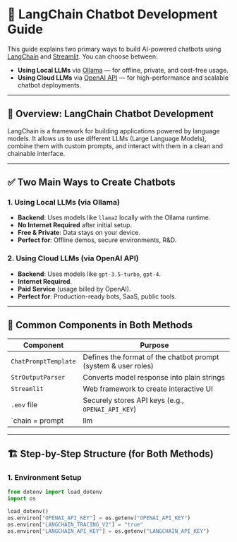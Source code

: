 # 🤖 LangChain Chatbot Development Guide

This guide explains two primary ways to build AI-powered chatbots using [LangChain](https://www.langchain.com/) and [Streamlit](https://streamlit.io/). You can choose between:

- **Using Local LLMs** via [Ollama](https://ollama.com/) — for offline, private, and cost-free usage.
- **Using Cloud LLMs** via [OpenAI API](https://platform.openai.com/) — for high-performance and scalable chatbot deployments.

---

## 🧠 Overview: LangChain Chatbot Development

LangChain is a framework for building applications powered by language models. It allows us to use different LLMs (Large Language Models), combine them with custom prompts, and interact with them in a clean and chainable interface.

---

## ✅ Two Main Ways to Create Chatbots

### 1. Using Local LLMs (via Ollama)

- **Backend**: Uses models like `llama2` locally with the Ollama runtime.
- **No Internet Required** after initial setup.
- **Free & Private**: Data stays on your device.
- **Perfect for**: Offline demos, secure environments, R&D.

### 2. Using Cloud LLMs (via OpenAI API)

- **Backend**: Uses models like `gpt-3.5-turbo`, `gpt-4`.
- **Internet Required**.
- **Paid Service** (usage billed by OpenAI).
- **Perfect for**: Production-ready bots, SaaS, public tools.

---

## 🔧 Common Components in Both Methods

| Component                | Purpose                                                         |
|-------------------------|-----------------------------------------------------------------|
| `ChatPromptTemplate`     | Defines the format of the chatbot prompt (system & user roles)  |
| `StrOutputParser`        | Converts model response into plain strings                      |
| `Streamlit`              | Web framework to create interactive UI                          |
| `.env` file              | Securely stores API keys (e.g., `OPENAI_API_KEY`)               |
| `chain = prompt | llm | output_parser` | Constructs the full chatbot pipeline              |

---

## 🏗️ Step-by-Step Structure (for Both Methods)

### 1. Environment Setup

```python
from dotenv import load_dotenv
import os

load_dotenv()
os.environ["OPENAI_API_KEY"] = os.getenv("OPENAI_API_KEY")
os.environ["LANGCHAIN_TRACING_V2"] = "true"
os.environ["LANGCHAIN_API_KEY"] = os.getenv("LANGCHAIN_API_KEY")
